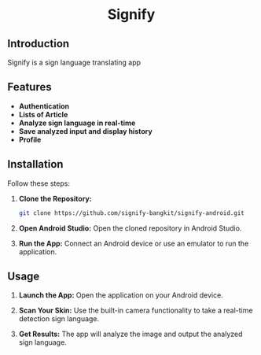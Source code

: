 <!-- <img src="Cover.png" alt="Signify"> -->

<h1 align="center">Signify</h1>

## Introduction
Signify is a sign language translating app

## Features
- **Authentication**
- **Lists of Article**
- **Analyze sign language in real-time**
- **Save analyzed input and display history**
- **Profile**

## Installation
Follow these steps:
1. **Clone the Repository:**
    ```bash
    git clone https://github.com/signify-bangkit/signify-android.git
    ```
    
2. **Open Android Studio:**
    Open the cloned repository in Android Studio.
   
3. **Run the App:**
    Connect an Android device or use an emulator to run the application.

## Usage
1. **Launch the App:**
   Open the application on your Android device.

2. **Scan Your Skin:**
   Use the built-in camera functionality to take a real-time detection sign language.

3. **Get Results:**
   The app will analyze the image and output the analyzed sign language.

